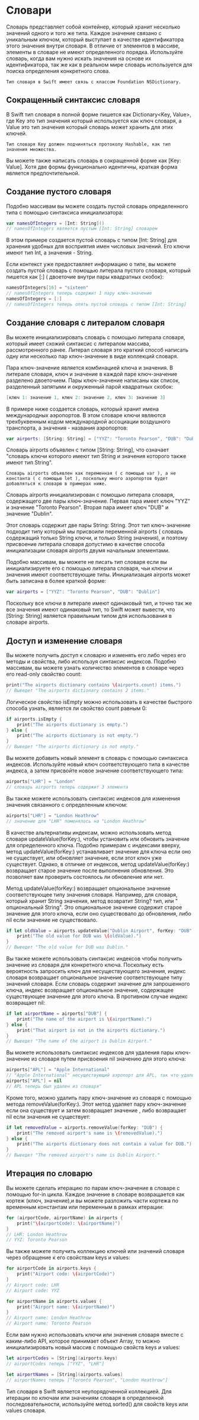# Словари
Словарь представляет собой контейнер, который хранит несколько значений одного и того же типа. Каждое значение связано с уникальным ключом, который выступает в качестве идентификатора этого значения внутри словаря. В отличие от элементов в массиве, элементы в словаре не имеют определенного порядка. Используйте словарь, когда вам нужно искать значения на основе их идентификатора, так же как в реальном мире словарь используется для поиска определения конкретного слова.

    Тип словаря в Swift имеет связь с классом Foundation NSDictionary. 
    
##  Сокращенный синтаксис словаря
В Swift тип словаря в полной форме пишется как Dictionary<Key, Value>, где Key это тип значения который используется как ключ словаря, а Value это тип значения который словарь может хранить для этих ключей.

    Тип словаря Key должен подчиняться протоколу Hashable, как тип значения множества.

Вы можете также написать словарь в сокращенной форме как [Key: Value]. Хотя две формы функционально идентичны, краткая форма является предпочтительной.

## Создание пустого словаря
Подобно массивам вы можете создать пустой словарь определенного типа с помощью синтаксиса инициализатора:

```swift
var namesOfIntegers = [Int: String]()
// namesOfIntegers является пустым [Int: String] словарем
```

В этом примере создается пустой словарь с типом [Int: String] для хранения удобных для восприятия имен числовых значений. Его ключи имеют тип Int, а значения - String.

Если контекст уже предоставляет информацию о типе, вы можете создать пустой словарь с помощью литерала пустого словаря, который пишется как [:] ( двоеточие внутри пары квадратных скобок):

```swift
namesOfIntegers[16] = "sixteen"
// namesOfIntegers теперь содержит 1 пару ключ-значение
namesOfIntegers = [:]
// namesOfIntegers теперь опять пустой словарь с типом [Int: String]
```

## Создание словаря с литералом словаря
Вы можете инициализировать словарь с помощью литерала словаря, который имеет схожий синтаксис с литералом массива, рассмотренного ранее. Литерал словаря это краткий способ написать одну или несколько пар ключ-значение в виде коллекций словаря.

Пара ключ-значение является комбинацией ключа и значения. В литерале словаря, ключ и значение в каждой паре ключ-значение разделено двоеточием. Пары ключ-значение написаны как список, разделенный запятыми и окруженный парой квадратных скобок:

```swift
[ключ 1: значение 1, ключ 2: значение 2, ключ 3: значение 3]
```

В примере ниже создается словарь, который хранит имена международных аэропортов. В этом словаре ключи являются трехбуквенным кодом международной ассоциации воздушного транспорта, а значения - названия аэропортов:

```swift
var airports: [String: String] = ["YYZ": "Toronto Pearson", "DUB": "Dublin"]
```

Словарь airports объявлен с типом [​String​: ​String​], что означает "словарь ключи которого имеют тип String и значения которого также имеют тип String".

    Словарь airports объявлен как переменная ( с помощью var ), а не константа ( с помощью let ), поскольку много аэропортов будет добавляться к словарю в примерах ниже.

Словарь airports инициализирован с помощью литерала словаря, содержащего две пары ключ-значение. Первая пара имеет ключ "YYZ" и значение "Toronto Pearson". Вторая пара имеет ключ "DUB" и значение "Dublin".

Этот словарь содержит две пары String: String. Этот тип ключ-значение подходит типу который мы присвоили переменной airports ( словарь содержащий только String ключи, и только String значения), и поэтому присвоение литерала словаря допустимо в качестве способа инициализации словаря airports двумя начальным элементами.

Подобно массивам, вы можете не писать тип словаря если вы инициализируете его с помощью литерала словаря, чьи ключи и значения имеют соответствующие типы. Инициализация airports может быть записана в более краткой форме:

```swift
var airports = ["YYZ": "Toronto Pearson", "DUB": "Dublin"]
```

Поскольку все ключи в литерале имеют одинаковый тип, и точно так же все значения имеют одинаковый тип, то Swift может вывести, что [String: String] является правильным типом для использования в словаре airports.

## Доступ и изменение словаря
Вы можете получить доступ к словарю и изменять его либо через его методы и свойства, либо используя синтаксис индексов. Подобно массивам, вы можете узнать количество элементов в словаре через его read-only свойство count:

```swift
print("The airports dictionary contains \(airports.count) items.")
// Выведет "The airports dictionary contains 2 items."
```

Логическое свойство isEmpty можно использовать в качестве быстрого способа узнать, является ли свойство count равным 0:

```swift
if airports.isEmpty {
    print("The airports dictionary is empty.")
} else {
    print("The airports dictionary is not empty.")
}
// Выведет "The airports dictionary is not empty."
```

Вы можете добавить новый элемент в словарь с помощью синтаксиса индексов. Используйте новый ключ соответствующего типа в качестве индекса, а затем присвойте новое значение соответствующего типа:

```swift
airports["LHR"] = "London"
// словарь airports теперь содержит 3 элемента
```

Вы также можете использовать синтаксис индексов для изменения значения связанного с определенным ключом:

```swift
airports["LHR"] = "London Heathrow"
// значение для "LHR" поменялось на "London Heathrow"
```

В качестве альтернативы индексам, можно использовать метод словаря updateValue(forKey:), чтобы установить или обновить значение для определенного ключа. Подобно примерам с индексами вверху, метод updateValue(forKey:) устанавливает значение для ключа если оно не существует, или обновляет значение, если этот ключ уже существует. Однако, в отличие от индексов, метод updateValue(forKey:) возвращает старое значение после выполнения обновления. Это позволяет вам проверить состоялось ли обновление или нет.

Метод updateValue(forKey:) возвращает опциональное значение соответствующее типу значения словаря. Например, для словаря, который хранит String значения, метод возвратит String? тип, или " опциональный String". Это опциональное значение содержит старое значение для этого ключа, если оно существовало до обновления, либо nil если значение не существовало.

```swift
if let oldValue = airports.updateValue("Dublin Airport", forKey: "DUB") {
    print("The old value for DUB was \(oldValue).")
}
// Выведет "The old value for DUB was Dublin."
```

Вы также можете использовать синтаксис индексов чтобы получить значение из словаря для конкретного ключа. Поскольку есть вероятность запросить ключ для несуществующего значения, индекс словаря возвращает опциональное значение соответствующее типу значений словаря. Если словарь содержит значение для запрошенного ключа, индекс возвращает опциональное значение, содержащее существующее значение для этого ключа. В противном случае индекс возвращает nil:

```swift
if let airportName = airports["DUB"] {
    print("The name of the airport is \(airportName).")
} else {
    print("That airport is not in the airports dictionary.")
}
// Выведет "The name of the airport is Dublin Airport."
```

Вы можете использовать синтаксис индексов для удаления пары ключ-значение из словаря путем присвоения nil значению для этого ключа:

```swift
airports["APL"] = "Apple International"
// "Apple International" несуществующий аэропорт для APL, так что удалим его
airports["APL"] = nil
// APL теперь был удален из словаря"
```

Кроме того, можно удалить пару ключ-значение из словаря с помощью метода removeValue(forKey:). Этот метод удаляет пару ключ-значение если она существует и затем возвращает значение , либо возвращает nil если значения не существует:

```swift
if let removedValue = airports.removeValue(forKey: "DUB") {
    print("The removed airport's name is \(removedValue).")
} else {
    print("The airports dictionary does not contain a value for DUB.")
}
// Выведет "The removed airport's name is Dublin Airport."
```

## Итерация по словарю
Вы можете сделать итерацию по парам ключ-значение в словаре с помощью for-in цикла. Каждое значение в словаре возвращается как кортеж (ключ, значение),и вы можете разложить части кортежа по временным константам или переменным в рамках итерации:

```swift
for (airportCode, airportName) in airports {
    print("\(airportCode): \(airportName)")
}
// LHR: London Heathrow
// YYZ: Toronto Pearson
```

Вы также можете получить коллекцию ключей или значений словаря через обращение к его свойствам keys и values:

```swift
for airportCode in airports.keys {
    print("Airport code: \(airportCode)")
}
// Airport code: LHR
// Airport code: YYZ

for airportName in airports.values {
    print("Airport name: \(airportName)")
}
// Airport name: London Heathrow
// Airport name: Toronto Pearson
```

Если вам нужно использовать ключи или значения словаря вместе с каким-либо API, которое принимает объект Array, то можно инициализировать новый массив с помощью свойств keys и values:

```swift
let airportCodes = [String](airports.keys)
// airportCodes теперь ["YYZ", "LHR"]

let airportNames = [String](airports.values)
// airportNames теперь ["Toronto Pearson", "London Heathrow"]
```

Тип словаря в Swift является неупорядоченной коллекцией. Для итерации по ключам или значениям словаря в определенной последовательности, используйте метод sorted() для свойств keys или values словаря.
